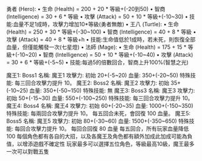 勇者 (Hero):
•	生命 (Health) = 200 + 20 * 等級+(-20到50)
•	智商 (Intelligence) = 30 + 6 * 等級
•	攻擊 (Attack) = 50 + 10 * 等級+(-10~30)
•	技能:血量不足1成時，攻擊力增加10*等級(勇者無敵)
•  王八 (Turtle):
•	生命 (Health) = 250 + 30 * 等級+(-30~100)
•	智商 (Intelligence) = 40 + 8 * 等級
•	攻擊 (Attack) = 40 + 8 * 等級+h
•	技能:生命值低於1成時，若未死，則恢復全部血量，但僅能觸發一次(七星燈)
•  法師 (Mage):
•	生命 (Health) = 175 + 15 * 等級+(-10~20)
•	智商 (Intelligence) = 50 + 10 * 等級+(-10~40)
•	攻擊 (Attack) = 30 + 6 * 等級+(-5~5)
•	技能:每過5的倍數回合，智商上升100%(智慧之光)

魔王1: Boss1
名稱: 魔王1
攻擊力: 初始 20+(-5~20)
血量: 350+(-20~50)
特殊技能:
每三回合攻擊力提升 10。
魔王2: Boss2
名稱: 魔王2
攻擊力: 初始 35+(-10~25)
血量: 350+(-50~150)
特殊技能: 無
魔王3: Boss3
名稱: 魔王3
攻擊力: 初始 50+(-15~30)
血量: 550+(-100~250)
特殊技能:
每三回合攻擊力提升 10。
魔王4: Boss4
名稱: 魔王4
攻擊力: 初始 60+(-20~35)
血量: 1000+(-150~350)
特殊技能:
每兩回合攻擊力提升 10。
每五回合未死，會回復 100 血量。
魔王5: Boss5
名稱: 魔王5
攻擊力: 初始 80+(-30~60)
血量: 1500+(-350~650)
特殊技能:
每回合攻擊力提升 10。
每回合回復 80 血量
每五回合，所有玩家血量降低 100
每個角色都有各自的大招，以及各魔王及角色都有額外加成此加成可能為負值，以增添遊戲不確定性
玩家最多可以選擇五位角色，等級最高10級，魔王最多一次可以對戰五隻
